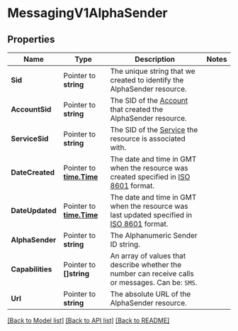 # MessagingV1AlphaSender

## Properties

Name | Type | Description | Notes
------------ | ------------- | ------------- | -------------
**Sid** | Pointer to **string** | The unique string that we created to identify the AlphaSender resource. |
**AccountSid** | Pointer to **string** | The SID of the [Account](https://www.twilio.com/docs/iam/api/account) that created the AlphaSender resource. |
**ServiceSid** | Pointer to **string** | The SID of the [Service](https://www.twilio.com/docs/chat/rest/service-resource) the resource is associated with. |
**DateCreated** | Pointer to [**time.Time**](time.Time.md) | The date and time in GMT when the resource was created specified in [ISO 8601](https://en.wikipedia.org/wiki/ISO_8601) format. |
**DateUpdated** | Pointer to [**time.Time**](time.Time.md) | The date and time in GMT when the resource was last updated specified in [ISO 8601](https://en.wikipedia.org/wiki/ISO_8601) format. |
**AlphaSender** | Pointer to **string** | The Alphanumeric Sender ID string. |
**Capabilities** | Pointer to **[]string** | An array of values that describe whether the number can receive calls or messages. Can be: `SMS`. |
**Url** | Pointer to **string** | The absolute URL of the AlphaSender resource. |

[[Back to Model list]](../README.md#documentation-for-models) [[Back to API list]](../README.md#documentation-for-api-endpoints) [[Back to README]](../README.md)



